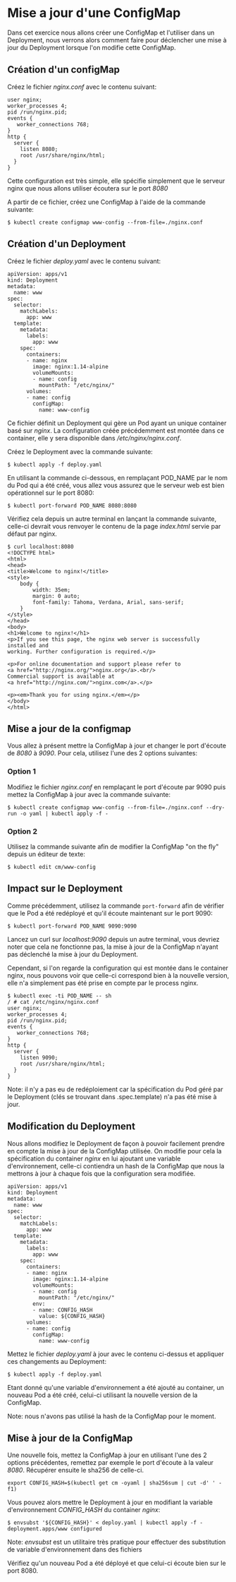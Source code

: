# Mise a jour d'une ConfigMap

Dans cet exercice nous allons créer une ConfigMap et l'utiliser dans un Deployment, nous verrons alors comment faire pour déclencher une mise à jour du Deployment lorsque l'on modifie cette ConfigMap.

## Création d'un configMap

Créez le fichier *nginx.conf* avec le contenu suivant:

```
user nginx;
worker_processes 4;
pid /run/nginx.pid;
events {
   worker_connections 768;
}
http {
  server {
    listen 8080;
    root /usr/share/nginx/html;
  }
}
```

Cette configuration est très simple, elle spécifie simplement que le serveur nginx que nous allons utiliser écoutera sur le port *8080*

A partir de ce fichier, créez une ConfigMap à l'aide de la commande suivante:

```
$ kubectl create configmap www-config --from-file=./nginx.conf
```

## Création d'un Deployment

Créez le fichier *deploy.yaml* avec le contenu suivant:

```
apiVersion: apps/v1
kind: Deployment
metadata:
  name: www
spec:
  selector:
    matchLabels:
      app: www
  template:
    metadata:
      labels:
        app: www
    spec:
      containers:
      - name: nginx
        image: nginx:1.14-alpine
        volumeMounts:
        - name: config
          mountPath: "/etc/nginx/"
      volumes:
      - name: config
        configMap:
          name: www-config
```

Ce fichier définit un Deployment qui gère un Pod ayant un unique container basé sur *nginx*. La configuration créée précédemment est montée dans ce container, elle y sera disponible dans */etc/nginx/nginx.conf*.

Créez le Deployment avec la commande suivante:

```
$ kubectl apply -f deploy.yaml
```        

En utilisant la commande ci-dessous, en remplaçant POD_NAME par le nom du Pod qui a été créé, vous allez vous assurez que le serveur web est bien opérationnel sur le port 8080:

```
$ kubectl port-forward POD_NAME 8080:8080
```

Vérifiez cela depuis un autre terminal en lançant la commande suivante, celle-ci devrait vous renvoyer le contenu de la page *index.html* servie par défaut par nginx.

```
$ curl localhost:8080
<!DOCTYPE html>
<html>
<head>
<title>Welcome to nginx!</title>
<style>
    body {
        width: 35em;
        margin: 0 auto;
        font-family: Tahoma, Verdana, Arial, sans-serif;
    }
</style>
</head>
<body>
<h1>Welcome to nginx!</h1>
<p>If you see this page, the nginx web server is successfully installed and
working. Further configuration is required.</p>

<p>For online documentation and support please refer to
<a href="http://nginx.org/">nginx.org</a>.<br/>
Commercial support is available at
<a href="http://nginx.com/">nginx.com</a>.</p>

<p><em>Thank you for using nginx.</em></p>
</body>
</html>
```

## Mise a jour de la configmap

Vous allez à présent mettre la ConfigMap à jour et changer le port d'écoute de *8080* à *9090*. Pour cela, utilisez l'une des 2 options suivantes:

### Option 1

Modifiez le fichier *nginx.conf* en remplaçant le port d'écoute par 9090 puis mettez la ConfigMap à jour avec la commande suivante:

```
$ kubectl create configmap www-config --from-file=./nginx.conf --dry-run -o yaml | kubectl apply -f -
```

### Option 2

Utilisez la commande suivante afin de modifier la ConfigMap "on the fly" depuis un éditeur de texte:

```
$ kubectl edit cm/www-config
```

## Impact sur le Deployment

Comme précédemment, utilisez la commande ```port-forward``` afin de vérifier que le Pod a été redéployé et qu'il écoute maintenant sur le port 9090:

```
$ kubectl port-forward POD_NAME 9090:9090
```

Lancez un curl sur *localhost:9090* depuis un autre terminal, vous devriez noter que cela ne fonctionne pas, la mise à jour de la ConfigMap n'ayant pas déclenché la mise à jour du Deployment.

Cependant, si l'on regarde la configuration qui est montée dans le container nginx, nous pouvons voir que celle-ci correspond bien à la nouvelle version, elle n'a simplement pas été prise en compte par le process nginx.

```
$ kubectl exec -ti POD_NAME -- sh
/ # cat /etc/nginx/nginx.conf
user nginx;
worker_processes 4;
pid /run/nginx.pid;
events {
   worker_connections 768;
}
http {
  server {
    listen 9090;
    root /usr/share/nginx/html;
  }
}
```

Note: il n'y a pas eu de redéploiement car la spécification du Pod géré par le Deployment (clés se trouvant dans .spec.template) n'a pas été mise à jour.

## Modification du Deployment

Nous allons modifiez le Deployment de façon à pouvoir facilement prendre en compte la mise à jour de la ConfigMap utilisée. On modifie pour cela la spécification du container *nginx* en lui ajoutant une variable d'environnement, celle-ci contiendra un hash de la ConfigMap que nous la mettrons à jour à chaque fois que la configuration sera modifiée.

```
apiVersion: apps/v1
kind: Deployment
metadata:
  name: www
spec:
  selector:
    matchLabels:
      app: www
  template:
    metadata:
      labels:
        app: www
    spec:
      containers:
      - name: nginx
        image: nginx:1.14-alpine
        volumeMounts:
        - name: config
          mountPath: "/etc/nginx/"
        env:
        - name: CONFIG_HASH
          value: ${CONFIG_HASH}
      volumes:
      - name: config
        configMap:
          name: www-config
```

Mettez le fichier *deploy.yaml* à jour avec le contenu ci-dessus et appliquer ces changements au Deployment:

```
$ kubectl apply -f deploy.yaml
```

Etant donné qu'une variable d'environnement a été ajouté au container, un nouveau Pod a été créé, celui-ci utilisant la nouvelle version de la ConfigMap.

Note: nous n'avons pas utilisé la hash de la ConfigMap pour le moment.

## Mise à jour de la ConfigMap

Une nouvelle fois, mettez la ConfigMap à jour en utilisant l'une des 2 options précédentes, remettez par exemple le port d'écoute à la valeur *8080*. Récupérer ensuite le sha256 de celle-ci.

```
export CONFIG_HASH=$(kubectl get cm -oyaml | sha256sum | cut -d' ' -f1)
```

Vous pouvez alors mettre le Deployment à jour en modifiant la variable d'environnement *CONFIG_HASH* du container *nginx*:

```
$ envsubst '${CONFIG_HASH}' < deploy.yaml | kubectl apply -f -
deployment.apps/www configured
```

Note: *envsubst* est un utilitaire très pratique pour effectuer des substitution de variable d'environnement dans des fichiers

Vérifiez qu'un nouveau Pod a été déployé et que celui-ci écoute bien sur le port 8080.
